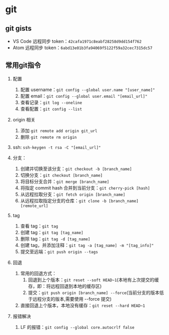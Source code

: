 # git

## git gists

- VS Code 远程同步 token：`42cafa1971c8eabf28258d9dd154f762`
- Atom 远程同步 token：`6abd13e01b3fa94069f5122f59a32cec7315dc57`

## 常用git指令

1. 配置

   1. 配置 username：`git config --global user.name "[user_name]"`
   2. 配置 email：`git config --global user.email "[email_url]"`
   3. 查看记录：`git log --oneline`
   4. 查看配置：`git config --list`

2. origin 相关

   1. 添加 `git remote add origin git_url`
   2. 删除 `git remote rm origin`

3. ssh: `ssh-keygen -t rsa -C "[email_url]"`

4. 分支：

   1. 创建并切换至该分支：`git checkout -b [branch_name]`
   2. 切换分支：`git checkout [branch_name]`
   3. 将目标分支合并：`git merge [branch_name]`
   4. 将指定 commit hash 合并到当前分支：`git cherry-pick [hash]`
   5. 从远程拉取分支：`git fetch origin [branch_name]`
   6. 从远程拉取指定分支的仓库：`git clone -b [branch_name] [remote_url]`

5. tag

   1. 查看 tag：`git tag`
   2. 创建 tag：`git tag [tag_name]`
   3. 删除 tag：`git tag -d [tag_name]`
   4. 创建 tag，并添加注释：`git tag -a [tag_name] -m "[tag_info]"`
   5. 提交至远端：`git push origin --tags`

6. 回退

   1. 常用的回退方式：
      1. 回退到上个版本：`git reset --soft HEAD~1`(本地有上次提交的缓存，即：将远程回退到本地的缓存区)
      2. 提交：`git push origin [branch_name] --force`(当前分支的版本低于远程分支的版本,需要使用 --force 提交)
   2. 直接回退上个版本，本地没有缓存：`git reset --hard HEAD~1`
  
7. 报错解决

   1. LF 的报错：`git config --global core.autocrlf false`
